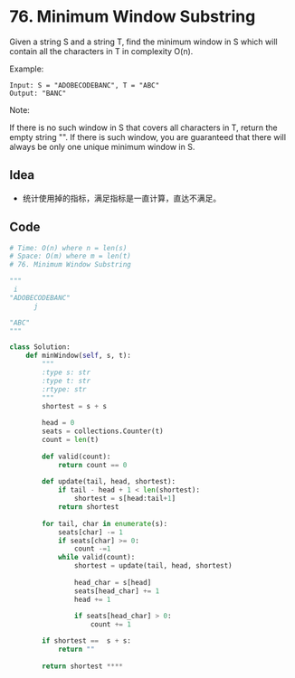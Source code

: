 # 76. Minimum Window Substring


Given a string S and a string T, find the minimum window in S which will contain all the characters in T in complexity O(n).

Example:

```
Input: S = "ADOBECODEBANC", T = "ABC"
Output: "BANC"
```

Note:

If there is no such window in S that covers all characters in T, return the empty string "".
If there is such window, you are guaranteed that there will always be only one unique minimum window in S.


## Idea

* 统计使用掉的指标，满足指标是一直计算，直达不满足。

## Code

``` python
# Time: O(n) where n = len(s)
# Space: O(m) where m = len(t)
# 76. Minimum Window Substring

"""
 i
"ADOBECODEBANC"
      j

"ABC"
"""

class Solution:
    def minWindow(self, s, t):
        """
        :type s: str
        :type t: str
        :rtype: str
        """
        shortest = s + s 
        
        head = 0 
        seats = collections.Counter(t)
        count = len(t)
    
        def valid(count):
            return count == 0
        
        def update(tail, head, shortest):
            if tail - head + 1 < len(shortest):
                shortest = s[head:tail+1]
            return shortest 
        
        for tail, char in enumerate(s):
            seats[char] -= 1
            if seats[char] >= 0:
                count -=1 
            while valid(count):        
                shortest = update(tail, head, shortest)  
                
                head_char = s[head]
                seats[head_char] += 1 
                head += 1
                
                if seats[head_char] > 0:
                    count += 1

        if shortest ==  s + s:
            return ""
        
        return shortest ****
```